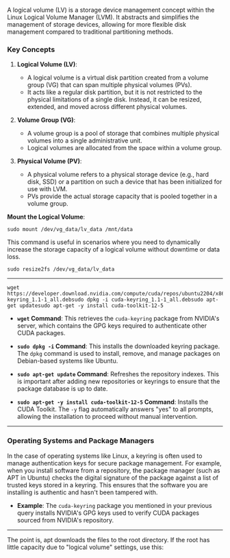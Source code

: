 
A logical volume (LV) is a storage device management concept within the Linux Logical Volume Manager (LVM). It abstracts and simplifies the management of storage devices, allowing for more flexible disk management compared to traditional partitioning methods.

### Key Concepts

1. **Logical Volume (LV)**:
    
    - A logical volume is a virtual disk partition created from a volume group (VG) that can span multiple physical volumes (PVs).
    - It acts like a regular disk partition, but it is not restricted to the physical limitations of a single disk. Instead, it can be resized, extended, and moved across different physical volumes.
2. **Volume Group (VG)**:
    
    - A volume group is a pool of storage that combines multiple physical volumes into a single administrative unit.
    - Logical volumes are allocated from the space within a volume group.
3. **Physical Volume (PV)**:
    
    - A physical volume refers to a physical storage device (e.g., hard disk, SSD) or a partition on such a device that has been initialized for use with LVM.
    - PVs provide the actual storage capacity that is pooled together in a volume group.

**Mount the Logical Volume**:

```shell
sudo mount /dev/vg_data/lv_data /mnt/data
```

This command is useful in scenarios where you need to dynamically increase the storage capacity of a logical volume without downtime or data loss.

```shell
sudo resize2fs /dev/vg_data/lv_data
```

----------------------------------------


```shell
wget https://developer.download.nvidia.com/compute/cuda/repos/ubuntu2204/x86_64/cuda-keyring_1.1-1_all.debsudo dpkg -i cuda-keyring_1.1-1_all.debsudo apt-get updatesudo apt-get -y install cuda-toolkit-12-5
```

- **`wget` Command**: This retrieves the `cuda-keyring` package from NVIDIA's server, which contains the GPG keys required to authenticate other CUDA packages.
    
- **`sudo dpkg -i` Command**: This installs the downloaded keyring package. The `dpkg` command is used to install, remove, and manage packages on Debian-based systems like Ubuntu.
    
- **`sudo apt-get update` Command**: Refreshes the repository indexes. This is important after adding new repositories or keyrings to ensure that the package database is up to date.
    
- **`sudo apt-get -y install cuda-toolkit-12-5` Command**: Installs the CUDA Toolkit. The `-y` flag automatically answers "yes" to all prompts, allowing the installation to proceed without manual intervention.

-----------------

### Operating Systems and Package Managers

In the case of operating systems like Linux, a keyring is often used to manage authentication keys for secure package management. For example, when you install software from a repository, the package manager (such as APT in Ubuntu) checks the digital signature of the package against a list of trusted keys stored in a keyring. This ensures that the software you are installing is authentic and hasn't been tampered with.

- **Example**: The `cuda-keyring` package you mentioned in your previous query installs NVIDIA's GPG keys used to verify CUDA packages sourced from NVIDIA's repository.

--------------------------

The point is, apt downloads the files to the root directory.
If the root has little capacity due to "logical volume" settings, use this:
